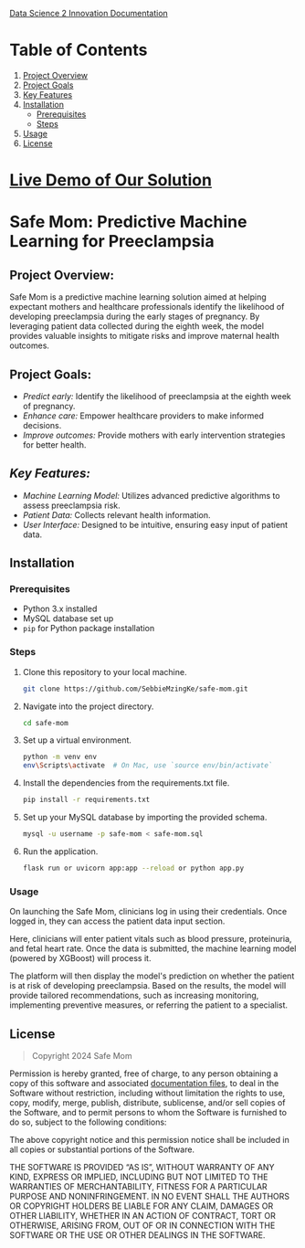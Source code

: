 [Data Science 2 Innovation Documentation](<https://github.com/SebbieMzingKe/Safe-Mom/blob/master/KamiLimu%20Research_%20Preeclampsia%20in%20Pregnant%20Women%20by%20Data%20Science%20Group%202.pdf>)

# Table of Contents

<!-- 1. [Project Overview](<project-overview>)
2. [Project Goals](<project-goals>)
3. [Key Features](<key-features>)
4. [Installation](<installation>)
   - [Prerequisites](<prerequisites>)
   - [Steps](<steps>)
5. [Usage](<usage>)
6. [License](<license>) -->


1. [Project Overview](#project-overview)
2. [Project Goals](#project-goals)
3. [Key Features](#key-features)
4. [Installation](#installation)
   - [Prerequisites](#prerequisites)
   - [Steps](#steps)
5. [Usage](#usage)
6. [License](#license)


# [Live Demo of Our Solution](<https://www.loom.com/share/90ed393ac43a4bf085f94dd308355164>)



# Safe Mom: Predictive Machine Learning for Preeclampsia      

## **Project Overview:**  
Safe Mom is a predictive machine learning solution aimed at helping expectant mothers and healthcare professionals identify the likelihood of developing preeclampsia during the early stages of pregnancy. By leveraging patient data collected during the eighth week, the model provides valuable insights to mitigate risks and improve maternal health outcomes.

## **Project Goals:**
- *Predict early:* Identify the likelihood of preeclampsia at the eighth week of pregnancy.
- *Enhance care:* Empower healthcare providers to make informed decisions.
- *Improve outcomes:* Provide mothers with early intervention strategies for better health.

## *Key Features:*  
- *Machine Learning Model:* Utilizes advanced predictive algorithms to assess preeclampsia risk.  
- *Patient Data:*  Collects relevant health information.
- *User Interface:* Designed to be intuitive, ensuring easy input of patient data.

## Installation

### Prerequisites
- Python 3.x installed
- MySQL database set up
- `pip` for Python package installation

### Steps
1. Clone this repository to your local machine.
   ```bash
   git clone https://github.com/SebbieMzingKe/safe-mom.git
2. Navigate into the project directory.
   ```bash
   cd safe-mom
3. Set up a virtual environment.
   ```bash
   python -m venv env
   env\Scripts\activate  # On Mac, use `source env/bin/activate`
4. Install the dependencies from the requirements.txt file.
   ```bash
   pip install -r requirements.txt
5. Set up your MySQL database by importing the provided schema.
   ```bash
   mysql -u username -p safe-mom < safe-mom.sql

6. Run the application.
   ```bash
   flask run or uvicorn app:app --reload or python app.py
### Usage
On launching the Safe Mom, clinicians log in using their credentials. Once logged in, they can access the patient data input section.

Here, clinicians will enter patient vitals such as blood pressure, proteinuria, and fetal heart rate. Once the data is submitted, the machine learning model (powered by XGBoost) will process it.

The platform will then display the model's prediction on whether the patient is at risk of developing preeclampsia. Based on the results, the model will provide tailored recommendations, such as increasing monitoring, implementing preventive measures, or referring the patient to a specialist.  

## License
> Copyright 2024 Safe Mom

Permission is hereby granted, free of charge, to any person obtaining a copy of this software and associated [documentation files](<[Data Science 2 Innovation Documentation](https://github.com/SebbieMzingKe/Safe-Mom/blob/master/KamiLimu%20Research_%20Preeclampsia%20in%20Pregnant%20Women%20by%20Data%20Science%20Group%202.pdf)>), to deal in the Software without restriction, including without limitation the rights to use, copy, modify, merge, publish, distribute, sublicense, and/or sell copies of the Software, and to permit persons to whom the Software is furnished to do so, subject to the following conditions:

The above copyright notice and this permission notice shall be included in all copies or substantial portions of the Software.

THE SOFTWARE IS PROVIDED “AS IS”, WITHOUT WARRANTY OF ANY KIND, EXPRESS OR IMPLIED, INCLUDING BUT NOT LIMITED TO THE WARRANTIES OF MERCHANTABILITY, FITNESS FOR A PARTICULAR PURPOSE AND NONINFRINGEMENT. IN NO EVENT SHALL THE AUTHORS OR COPYRIGHT HOLDERS BE LIABLE FOR ANY CLAIM, DAMAGES OR OTHER LIABILITY, WHETHER IN AN ACTION OF CONTRACT, TORT OR OTHERWISE, ARISING FROM, OUT OF OR IN CONNECTION WITH THE SOFTWARE OR THE USE OR OTHER DEALINGS IN THE SOFTWARE.


